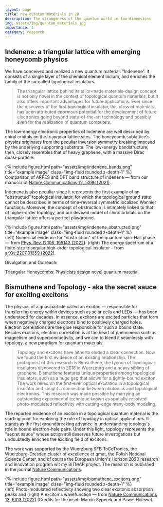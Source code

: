 ```yaml
---
layout: page
title: new quantum materials in 2D
description: The strangeness of the quantum world in low-dimensions
img: assets/img/quantum_materials.jpg
importance: 1
category: research
---
```



## Indenene: a triangular lattice with emerging honeycomb physics

We have conceived and realized a new quantum material: "Indenene". It consists of a single layer of the chemical element Indium, and enriches the family of the so-called topological insulators.

> The triangular lattice behind its tailor-made materials-design concept is not only novel in the context of topological quantum materials, but it also offers important advantages for future applications. Ever since the discovery of the first topological insulator, this class of materials has been attributed enormous potential for the development of future electronics going beyond state-of-the-art technology and possibly even for the realization of quantum computers.

The low-energy electronic properties of Indenene are well described by chiral orbitals on the triangular lattice sites. The honeycomb sublattice's physics originates from the peculiar inversion symmetry breaking
imposed by the underlying supporting substrate. The low-energy bandstructure, then, closely resembles that of heavy graphene, with a massive Dirac quasi-particle.

<div class="row">
    <div class="col-sm mt-3 mt-md-0">
        {% include figure.html path="assets/img/indenene_bands.png" title="example image" class="img-fluid rounded z-depth-1" %}
    </div>
</div>
<div class="caption">
    Comparison of ARPES and DFT band structure of Indenene — from our manuscript <a href='https://www.nature.com/articles/s41467-021-25627-y'>Nature Communications 12, 5396 (2021)</a>.
</div>

Indenene is also peculiar since it represents the first example of an "obstructed" topological insulator, for which the topological ground state cannot be described in terms of time-reversal symmetric localized Wannier functions.
Moreover, the concept of obstruction is intimately linked to that of higher-order topology, and our devised model of chiral orbitals on the triangular lattice offers a perfect playground.

<div class="row">
    <div class="col-sm mt-3 mt-md-0">
        {% include figure.html path="assets/img/indenene_obstructed.png" title="example image" class="img-fluid rounded z-depth-1" %}
    </div>
</div>
<div class="caption">
    (left) Numerical evidence for "obstruction" of the quantum spin-Hall phase — from <a href='https://journals.aps.org/prb/abstract/10.1103/PhysRevB.106.195143'>Phys. Rev. B 106, 195143 (2022)</a>. (right) The energy spectrum of a finite-size triangular high-order topological insulator - from <a href='https://arxiv.org/abs/2207.01359'>arXiv:2207.01359 (2022)</a>.
</div> 

Divulgation and Outreach:

<a href='https://www.ctqmat.de/en/news/2021-09-14-triangular-honeycombs-physicists-design-novel-quantum-material'>Triangular Honeycombs: Physicists design novel quantum material</a>


## Bismuthene and Topology - aka the secret sauce for exciting excitons

The physics of a quasiparticle called an exciton — responsible for transferring energy within devices such as solar cells and LEDs — has been understood for decades. In essence, excitons are excited particles that form when negatively charged electrons bind to positively charged holes. Electron correlations are the glue responsible for such a bound state. Besides excitons, electron correlation is at the heart of phenomena such as magnetism and superconductivity, and we aim to blend it seamlessly with topology, a new paradigm for quantum materials.

> Topology and excitons have hitherto eluded a clear connection. Now we found the first evidence of an existing relationship. The protagonist of this research is Bimsuthene, the tycoon of topological insulators discovered in 2018 in Wuerzburg and a heavy sibling of graphene. Bismuthene features unique properties among topological insulators, such as a huge gap that allows for a tightly-bound exciton. The work relied on the first-ever optical excitation in a topological insulator and sought a connection between photonics and topological electronics. This research was made possible by marrying an outstanding experimental technique known as spatially-resolved photo-modulated reflectivity with cutting-edge many-body modeling.  

The reported evidence of an exciton in a topological quantum material is the starting point for exploring the role of topology in optical applications. It stands as the first groundbreaking advance in understanding topology's role in bound electron-hole pairs. Under this light, topology represents the "secret sauce" whose action still deserves future investigations but undoubtedly enriches the exciting field of excitons.

The work was supported by the Wuerzburg SFB ToCoTronics, the Wuerzburg-Dresden cluster of excellence ct.qmat, the Polish National Science Center, and of course the European Union's Horizon 2020 research and innovation program wit my BITMAP project. The research is published in the journal <a href='https://www.nature.com/articles/s41467-022-33822-8'>Nature Communications</a>.

<div class="row">
    <div class="col-sm mt-3 mt-md-0">
        {% include figure.html path="assets/img/bismuthene_excitons.png" title="example image" class="img-fluid rounded z-depth-1" %}
    </div>
</div>
<div class="caption">
    (left) Photo-modulated reflectivity showing two clear excitonic absorption peaks and (right) A exciton's wavefunction — from <a href='https://www.nature.com/articles/s41467-022-33822-8'>Nature Communications 13, 6313 (2022)</a> (Credits for the inset: Marcin Syperek and Pawel Holewa).
</div> 